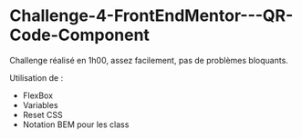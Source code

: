 # Challenge-4-FrontEndMentor---QR-Code-Component

Challenge réalisé en 1h00, assez facilement, pas de problèmes bloquants.

Utilisation de :
- FlexBox
- Variables
- Reset CSS
- Notation BEM pour les class
